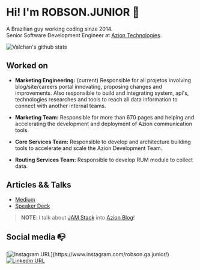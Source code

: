 # Hi! I'm ROBSON.JUNIOR 👋

A Brazilian guy working coding sinze 2014.
<br>
Senior Software Development Engineer at [Azion Technologies](https://www.azion.com/en/). 

![Valchan's github stats](https://github-readme-stats.vercel.app/api?username=robsongajunior&show_icons=true&theme=blue-green)

## Worked on
- **Marketing Engineering:** (current)
Responsible for all projetos involving blog/site/careers portal innovating, proposing changes and improvements. Also responsible to build and integrating system, api's, technologies researches and tools to reach all data information to connect with another internal teams.

- **Marketing Team:** 
Responsible for more than 670 pages and helping and accelerating the development and deployment of Azion communication tools.


- **Core Services Team:**
Responsible to develop and architecture building tools to accelerate and scale the Azion Development Team. 

- **Routing Services Team:** 
Responsible to develop RUM module to collect data.

## Articles && Talks
- [Medium](https://medium.com/@robsongajunior)
- [Speaker Deck](https://speakerdeck.com/robsongajunior)

> **NOTE**: I talk about [JAM Stack](https://www.azion.com/en/search-result/?q=JAMStack) into [Azion Blog](https://www.azion.com/en/search-result/?q=JAMStack)!


## Social media :mailbox_with_no_mail:

[![Instagram URL](https://img.shields.io/twitter/url?color=%23fb3958&label=follow&logo=instagram&logoColor=%23fb3958&style=flat-square&url=https%3A%2F%2Fwww.instagram.com%2Falejorc_)](https://www.instagram.com/robson.ga.junior/)
[![Linkedin URL](https://img.shields.io/twitter/url?color=%230072b1&label=connect&logo=linkedin&logoColor=%230072b1&style=flat-square&url=https%3A%2F%2Fwww.linkedin.com%2Fin%2Falejandro-ramirez-ciceros%2F)](https://www.linkedin.com/in/robsongajunior/)

